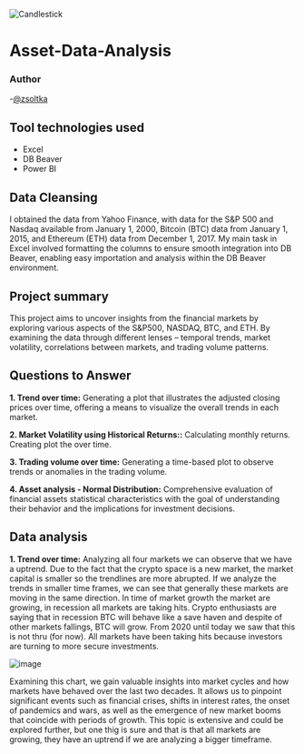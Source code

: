 ![Candlestick](https://github.com/Zsoltka/Asset-Data-Analysis/assets/133663142/4f54e3ef-24dc-4f71-92bf-e1659f4ae09f)

# Asset-Data-Analysis


### Author
-[@zsoltka](https://github.com/Zsoltka)

## Tool technologies used
- Excel
- DB Beaver
- Power BI

## Data Cleansing

I obtained the data from Yahoo Finance, with data for the S&P 500 and Nasdaq available from January 1, 2000, Bitcoin (BTC) data from January 1, 2015, and Ethereum (ETH) data from December 1, 2017. My main task in Excel involved formatting the columns to ensure smooth integration into DB Beaver, enabling easy importation and analysis within the DB Beaver environment.

## Project summary

This project aims to uncover insights from the financial markets by exploring various aspects of the S&P500, NASDAQ, BTC, and ETH. By examining the data through different lenses – temporal trends, market volatility, correlations between markets, and trading volume patterns.

## Questions to Answer

**1. Trend over time:** Generating a plot that illustrates the adjusted closing prices over time, offering a means to visualize the overall trends in each market.

**2. Market Volatility using Historical Returns::** Calculating monthly returns. Creating plot the over time. 

**3. Trading volume over time:** Generating a time-based plot to observe trends or anomalies in the trading volume.

**4. Asset analysis - Normal Distribution:** Comprehensive evaluation of financial assets statistical characteristics with the goal of understanding their behavior and the implications for investment decisions.

## Data analysis

**1. Trend over time:** Analyzing all four markets we can observe that we have a uptrend. Due to the fact that the crypto space is a new market, the market capital is smaller so the trendlines are more abrupted. If we analyze the trends in smaller time frames, we can see that generally these markets are moving in the same direction. In time of market growth the market are growing, in recession all markets are taking hits.
Crypto enthusiasts are saying that in recession BTC will behave like a save haven and despite of other markets fallings, BTC will grow. From 2020 until today we saw that this is not thru (for now). All markets have been taking hits because investors are turning to more secure investments.

![image](https://github.com/Zsoltka/Asset-Data-Analysis/assets/133663142/32e503dd-adc8-4249-936d-1af67fcc8939)

Examining this chart, we gain valuable insights into market cycles and how markets have behaved over the last two decades. It allows us to pinpoint significant events such as financial crises, shifts in interest rates, the onset of pandemics and wars, as well as the emergence of new market booms that coincide with periods of growth.
This topic is extensive and could be explored further, but one thig is sure and that is that all markets are growing, they have an uptrend if we are analyzing a bigger timeframe.
